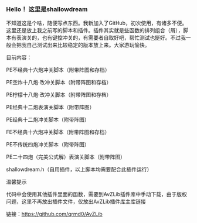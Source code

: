### Hello！ 这里是shallowdream

<!--
**ShallowDream0/ShallowDream0** is a ✨ _special_ ✨ repository because its `README.md` (this file) appears on your GitHub profile.

Here are some ideas to get you started:

- 🔭 I’m currently working on ...
- 🌱 I’m currently learning ...
- 👯 I’m looking to collaborate on ...
- 🤔 I’m looking for help with ...
- 💬 Ask me about ...
- 📫 How to reach me: ...
- 😄 Pronouns: ...
- ⚡ Fun fact: ...
-->

不知道这是个啥，随便写点东西。我新加入了GitHub，初次使用，有诸多不便。这里还是放上我之前写的脚本和插件。插件其实就是些函数的排列组合（屑），脚本有表演关的，也有键控冲关的，有需要者自取好吧，帮忙测试也挺好。不过我一般会把我自己测试出来比较稳定的版本放上来。大家游玩愉快。

目前内容：

PE不经典十六炮冲关脚本（附带阵图和存档）

PE空炸十八炮·改冲关脚本（附带阵图和存档）

PE柠檬十八炮·改冲关脚本（附带阵图和存档）

PE经典十二炮表演关脚本（附带阵图）

PE经典十二炮冲关脚本（附带阵图）

FE不经典十六炮冲关脚本（附带阵图和存档）

PE不传统四炮冲关脚本（附带阵图）

PE二十四炮（完美公式解）表演关脚本（附带阵图）

shallowdream.h（自用插件，以上脚本均需要配合此插件运行）

温馨提示

代码中会使用其他插件里面的函数，需要到AvZLib插件库中手动下载，由于版权问题，这里不再放出插件文件，仅放出AvZLib插件库主库链接

链接：https://github.com/qrmd0/AvZLib

